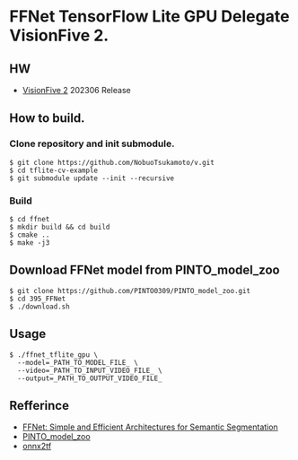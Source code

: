 # FFNet TensorFlow Lite GPU Delegate VisionFive 2.

## HW
- [VisionFive 2](https://www.starfivetech.com/en/site/boards) 202306 Release

## How to build.

### Clone repository and init submodule.
```
$ git clone https://github.com/NobuoTsukamoto/v.git
$ cd tflite-cv-example
$ git submodule update --init --recursive
```

### Build 
```
$ cd ffnet
$ mkdir build && cd build
$ cmake ..
$ make -j3
```

## Download FFNet model from PINTO_model_zoo
```
$ git clone https://github.com/PINTO0309/PINTO_model_zoo.git
$ cd 395_FFNet
$ ./download.sh
```

## Usage
```
$ ./ffnet_tflite_gpu \
  --model=_PATH_TO_MODEL_FILE_ \
  --video=_PATH_TO_INPUT_VIDEO_FILE_ \
  --output=_PATH_TO_OUTPUT_VIDEO_FILE_
```

## Refferince
- [FFNet: Simple and Efficient Architectures for Semantic Segmentation](https://github.com/Qualcomm-AI-research/FFNet)
- [PINTO_model_zoo](https://github.com/PINTO0309/PINTO_model_zoo)
- [onnx2tf](https://github.com/PINTO0309/onnx2tf)